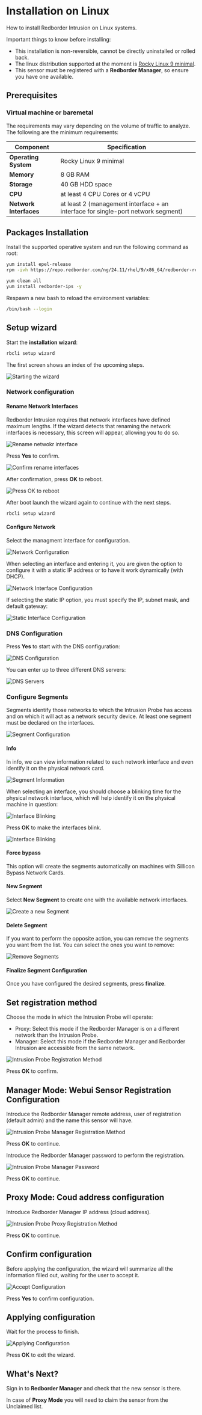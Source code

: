 # Installation on Linux

How to install Redborder Intrusion on Linux systems.

Important things to know before installing:

- This installation is non-reversible, cannot be directly uninstalled or rolled back.
- The linux distribution supported at the moment is [Rocky Linux 9 minimal](https://rockylinux.org/download).
- This sensor must be registered with a **Redborder Manager**, so ensure you have one available.

## Prerequisites

### Virtual machine or baremetal

The requirements may vary depending on the volume of traffic to analyze. The following are the minimum requirements:

| **Component**      | **Specification**                                     |
|--------------------|-------------------------------------------------------|
| **Operating System** | Rocky Linux 9 minimal                               |
| **Memory**         | 8 GB RAM                                              |
| **Storage**        | 40 GB HDD space                                       |
| **CPU**            | at least 4 CPU Cores or 4 vCPU                        |
| **Network Interfaces**  | at least 2 (management interface + an interface for single-port network segment)     |

## Packages Installation

Install the supported operative system and run the following command as root:

``` bash title="Repositories installation"
yum install epel-release
rpm -ivh https://repo.redborder.com/ng/24.11/rhel/9/x86_64/redborder-repo-24.11-0.0.1-1.el9.rb.noarch.rpm
```
``` bash title="Install redborder-ips package"
yum clean all
yum install redborder-ips -y
```

Respawn a new bash to reload the environment variables:

``` bash title="Bash reload"
/bin/bash --login
```

## Setup wizard

Start the **installation wizard**:

``` bash title="Installation wizard command"
rbcli setup wizard
```

The first screen shows an index of the upcoming steps.

![Starting the wizard](images/ch02_001.png)

### Network configuration

#### Rename Network Interfaces

Redborder Intrusion requires that network interfaces have defined maximum lengths. If the wizard detects that renaming the network interfaces is necessary, this screen will appear, allowing you to do so.

![Rename netwokr interface](images/ch02_002.png)

Press **Yes** to confirm.

![Confirm rename interfaces](images/ch02_003.png)

After confirmation, press **OK** to reboot.

![Press OK to reboot](images/ch02_004.png)

After boot launch the wizard again to continue with the next steps.

``` bash title="Command run the setup wizard"
rbcli setup wizard
```

#### Configure Network

Select the managment interface for configuration.

![Network Configuration](images/ch02_005.png)

When selecting an interface and entering it, you are given the option to configure it with a static IP address or to have it work dynamically (with DHCP).

![Network Interface Configuration](images/ch02_006.png)

If selecting the static IP option, you must specify the IP, subnet mask, and default gateway:

![Static Interface Configuration](images/ch02_007.png)

### DNS Configuration

Press **Yes** to start with the DNS configuration:

![DNS Configuration](images/ch02_008.png)

You can enter up to three different DNS servers:

![DNS Servers](images/ch02_009.png)

### Configure Segments

Segments identify those networks to which the Intrusion Probe has access and on which it will act as a network security device. At least one segment must be declared on the interfaces.

![Segment Configuration](images/ch02_010.png)

#### Info

In info, we can view information related to each network interface and even identify it on the physical network card.

![Segment Information](images/ch02_011.png)

When selecting an interface, you should choose a blinking time for the physical network interface, which will help identify it on the physical machine in question:

![Interface Blinking](images/ch02_012.png)

Press **OK** to make the interfaces blink.

![Interface Blinking](images/ch02_013.png)

#### Force bypass

This option will create the segments automatically on machines with Sillicon Bypass Network Cards.

#### New Segment

Select **New Segment** to create one with the available network interfaces.

![Create a new Segment](images/ch02_014.png)

#### Delete Segment

If you want to perform the opposite action, you can remove the segments you want from the list. You can select the ones you want to remove:

![Remove Segments](images/ch02_015.png)

#### Finalize Segment Configuration

Once you have configured the desired segments, press **finalize**.

## Set registration method

Choose the mode in which the Intrusion Probe will operate:

- Proxy: Select this mode if the Redborder Manager is on a different network than the Intrusion Probe.
- Manager: Select this mode if the Redborder Manager and Redborder Intrusion are accessible from the same network.

![Intrusion Probe Registration Method](images/ch02_016.png)

Press **OK** to confirm.

## Manager Mode: Webui Sensor Registration Configuration

Introduce the Redborder Manager remote address, user of registration (default admin) and the name this sensor will have.

![Intrusion Probe Manager Registration Method](images/ch02_017.png)

Press **OK** to continue.

Introduce the Redborder Manager password to perform the registration.

![Intrusion Probe Manager Password](images/ch02_018.png)

Press **OK** to continue.

## Proxy Mode: Coud address configuration

Introduce Redborder Manager IP address (cloud address).

![Intrusion Probe Proxy Registration Method](images/ch02_020.png)

Press **OK** to continue.

## Confirm configuration

Before applying the configuration, the wizard will summarize all the information filled out, waiting for the user to accept it.

![Accept Configuration](images/ch02_019.png)

Press **Yes** to confirm configuration.

## Applying configuration

Wait for the process to finish.

![Applying Configuration](images/ch02_023.png)

Press **OK** to exit the wizard.

## What's Next?

Sign in to **Redborder Manager** and check that the new sensor is there. 

In case of **Proxy Mode** you will need to claim the sensor from the Unclaimed list.
